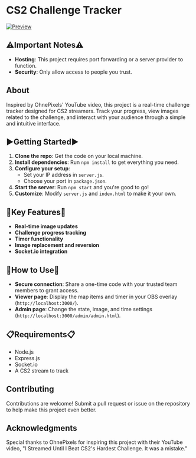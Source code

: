 **CS2 Challenge Tracker**
===============================

[![Preview](https://i.ibb.co/RBzX73T/cs2-ohne-challange-recreation-final.png)](https://i.ibb.co/RBzX73T/cs2-ohne-challange-recreation-final.png)

**⚠️Important Notes⚠️**
------------------

* **Hosting**: This project requires port forwarding or a server provider to function.
* **Security**: Only allow access to people you trust.

**About**
---------

Inspired by OhnePixels' YouTube video, this project is a real-time challenge tracker designed for CS2 streamers. Track your progress, view images related to the challenge, and interact with your audience through a simple and intuitive interface.

**▶️Getting Started▶️**
-------------------

1. **Clone the repo**: Get the code on your local machine.
2. **Install dependencies**: Run `npm install` to get everything you need.
3. **Configure your setup**:
	* Set your IP address in `server.js`.
	* Choose your port in `package.json`.
4. **Start the server**: Run `npm start` and you're good to go!
5. **Customize**: Modify `server.js` and `index.html` to make it your own.

**🔑Key Features🔐**
----------------

* **Real-time image updates**
* **Challenge progress tracking**
* **Timer functionality**
* **Image replacement and reversion**
* **Socket.io integration**

**📖How to Use📖**
--------------

* **Secure connection**: Share a one-time code with your trusted team members to grant access.
* **Viewer page**: Display the map items and timer in your OBS overlay (`http://localhost:3000/`).
* **Admin page**: Change the state, image, and time settings (`http://localhost:3000/admin/admin.html`).

**📋Requirements📋**
---------------

* Node.js
* Express.js
* Socket.io
* A CS2 stream to track

**Contributing**
---------------

Contributions are welcome! Submit a pull request or issue on the repository to help make this project even better.

**Acknowledgments**
-----------------

Special thanks to OhnePixels for inspiring this project with their YouTube video, "I Streamed Until I Beat CS2's Hardest Challenge. It was a mistake."
